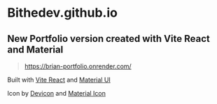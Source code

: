 # Bithedev.github.io


## New Portfolio version created with Vite React and Material
> https://brian-portfolio.onrender.com/

Built with [Vite React](https://vitejs.dev/) and [Material UI](https://mui.com/)

Icon by [Devicon](https://devicon.dev/) and [Material Icon](https://mui.com/material-ui/material-icons/)

